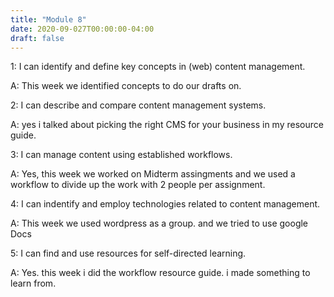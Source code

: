 ```yaml
---
title: "Module 8"
date: 2020-09-027T00:00:00-04:00
draft: false
---
```


1: I can identify and define key concepts in (web) content management.

  A: This week we identified concepts to do our drafts on.
  
2: I can describe and compare content management systems.

  A: yes i talked about picking the right CMS for your business in my resource guide.

3: I can manage content using established workflows.

  A: Yes, this week we worked on Midterm assingments and we used a workflow to divide up the work with 2 people per assignment.
  
4: I can indentify and employ technologies related to content management.

  A: This week we used wordpress as a group. and we tried to use google Docs
  
5: I can find and use resources for self-directed learning.

  A: Yes. this week i did the workflow resource guide. i made something to learn from.
